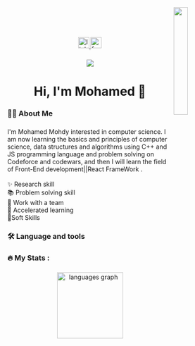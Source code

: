  <img src="https://github.com/mohamedabusrea/mohamedabusrea/blob/master/profile-img.png" align="right" width="25%"/>
<div align="center">
  <a href="https://www.linkedin.com/in/mohamed-mohdy-39311a239/" target="_blank"><br><br><br><br>
    <img src="https://img.shields.io/static/v1?message=LinkedIn&logo=linkedin&label=&color=0077B5&logoColor=white&labelColor=&style=for-the-badge" height="25" alt="linkedin logo"  />
  </a>
  <a href="https://www.facebook.com/profile.php?id=100094143427693" target="_blank">
    <img src="https://img.shields.io/static/v1?message=Facebook&logo=facebook&label=&color=1877F2&logoColor=white&labelColor=&style=for-the-badge" height="25" alt="facebook logo"  />
  </a>
</div>

###

<div align="center">
  <img src="https://visitor-badge.laobi.icu/badge?page_id=mohamedmohdy.mohamedmohdy&"  />
</div>

###

<h1 align="center">Hi, I'm Mohamed 👋</h1>




###

<h3 align="left">👩‍💻  About Me</h3>

###

<p align="left">I'm Mohamed Mohdy interested in computer science. I am now learning the basics and principles of computer science, data structures and algorithms using C++ and JS programming language and problem solving on Codeforce and codewars, and then I will learn the field of Front-End development||React FrameWork .<br><br>✨ Research skill<br>📚 Problem solving skill<br>🎲 Work with a team<br>🎲 Accelerated learning<br>🎯Soft Skills</p>

###

<h3 align="left">🛠 Language and tools</h3>

###





###

<h3 align="left">🔥   My Stats :</h3>

###

<div align="center">
  <img src="https://github-readme-stats.vercel.app/api/top-langs?username=mohamedmohdy&locale=en&hide_title=false&layout=compact&card_width=320&langs_count=5&theme=dracula&hide_border=false&order=2" height="150" alt="languages graph"  />
</div>

###
